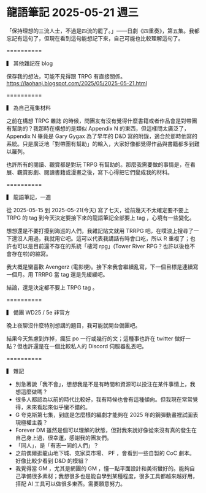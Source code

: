 # 龍語筆記 2025-05-21 週三

「保持理想的三流人士，不過是四流的罷了。」——日劇《四重奏》，第五集。我都忘記有這句了，但現在看到這句能想記下來，自己可能也比較理解這句了。

==========

▍ 其他雜記在 blog

保存我的想法，可能不見得跟 TRPG 有直接關係。
https://laohanj.blogspot.com/2025/05/2025-05-21.html

==========

▍ 為自己蒐集材料

之前在構想 TRPG 雜誌 的時候，問團友有沒有覺得什麼書籍或者作品會是對帶團有幫助的？我那時在構想的是類似 Appendix N 的東西，但這樣問太廣泛了， Appendix N 畢竟是 Gary Gygax 為了早年的 D&D 寫的附錄，適合於那時他寫的系統。只是廣泛地「對帶團有幫助」的輸入，大家好像都覺得作品與書籍都多到難以羅列。

也許所有的閱讀、觀賞都是對玩 TRPG 有幫助的。那麼我需要做的事情是，在看展、觀賞影劇、閱讀書籍或漫畫之後，寫下心得把它們變成我的材料。

==========

▍ 龍語筆記，一週

從 2025-05-15 到 2025-05-21(今天) 寫了七天，從前幾天不太確定要不要上 TRPG 的 tag 到今天決定要接下來的龍語筆記全部要上 tag ，心境有一些變化。

想想還是不要打擾到海巡的人們，我雜記貼文就用 TRRPG 吧，在噗浪上搜尋了一下還沒人用過，我就用它吧。這可以代表我講話有時會口吃，所以 R 重複了；也許也可以是目前還不存在的系統「樓河 rpg」(Tower River RPG？也許以後也不會存在啦)的縮寫。

我大概是蠻喜歡 Avengerz (電影梗)。接下來我會繼續亂寫，下一個目標是連續寫一個月。用 TRRPG 當 tag 還是先緩緩吧。

結論，還是決定都不要上 TRPG tag 。

==========

▍ 備團 WD25 / 5e 非官方

晚上夜聊沒什麼特別想講的題目，我可能就開台備團吧。

結果今天焦慮到炸掉，瘋狂 po 一行或幾行的文；這種事也許在 twitter 做好一點？但也許還是在一個比較私人的 Discord 伺服器亂丟吧。

==========

▍ 雜記

- 別急著說「我不會」，想想我是不是有時間和資源可以投注在某件事情上，我想這麼做嗎？
- 很多人都認為以前的時代比較好，我有時候也會有這種傾向。但我現在常常覺得，未來看起來似乎蠻不錯的。
- G 夸克斯第七集，到底是怎麼樣的編劇才能夠在 2025 年的鋼彈動畫裡試圖表現極權主義？
- Forever DM 雖然是個可以理解的狀態，但對我來說好像從來沒有真的發生在自己身上過，很幸運，感謝我的團友們。
- 「同人」，是「有志一同的人們」？
- 之前偶爾逛龍山地下城、克家菜市場、 PF ，會看到一些自製的 CoC 劇本。好像比較少看到 D&D 的模組？
- 我覺得當 GM ，尤其是網團的 GM ，懂一點平面設計和美術蠻好的。能夠自己準備很多素材；我想很多也是能自學到某種程度，很多工具都越來越好用，搭配 AI 工具可以做很多東西。需要願意努力。
